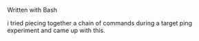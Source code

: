 Written with Bash

i tried piecing together a chain of commands during a target ping experiment and came up with this.
